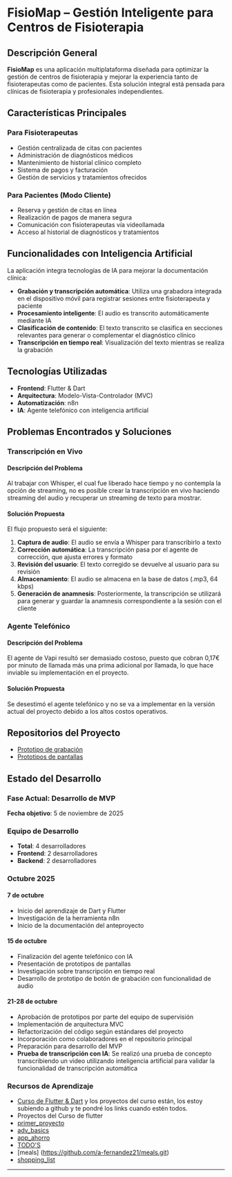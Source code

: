 # FisioMap – Gestión Inteligente para Centros de Fisioterapia

## Descripción General

**FisioMap** es una aplicación multiplataforma diseñada para optimizar la gestión de centros de fisioterapia y mejorar la experiencia tanto de fisioterapeutas como de pacientes. Esta solución integral está pensada para clínicas de fisioterapia y profesionales independientes.

## Características Principales

### Para Fisioterapeutas
- Gestión centralizada de citas con pacientes
- Administración de diagnósticos médicos
- Mantenimiento de historial clínico completo
- Sistema de pagos y facturación
- Gestión de servicios y tratamientos ofrecidos

### Para Pacientes (Modo Cliente)
- Reserva y gestión de citas en línea
- Realización de pagos de manera segura
- Comunicación con fisioterapeutas vía videollamada
- Acceso al historial de diagnósticos y tratamientos

## Funcionalidades con Inteligencia Artificial

La aplicación integra tecnologías de IA para mejorar la documentación clínica:

- **Grabación y transcripción automática**: Utiliza una grabadora integrada en el dispositivo móvil para registrar sesiones entre fisioterapeuta y paciente
- **Procesamiento inteligente**: El audio es transcrito automáticamente mediante IA
- **Clasificación de contenido**: El texto transcrito se clasifica en secciones relevantes para generar o complementar el diagnóstico clínico
- **Transcripción en tiempo real**: Visualización del texto mientras se realiza la grabación

## Tecnologías Utilizadas

- **Frontend**: Flutter & Dart
- **Arquitectura**: Modelo-Vista-Controlador (MVC)
- **Automatización**: n8n
- **IA**: Agente telefónico con inteligencia artificial

## Problemas Encontrados y Soluciones

### Transcripción en Vivo

#### Descripción del Problema
Al trabajar con Whisper, el cual fue liberado hace tiempo y no contempla la opción de streaming, no es posible crear la transcripción en vivo haciendo streaming del audio y recuperar un streaming de texto para mostrar.

#### Solución Propuesta
El flujo propuesto será el siguiente:

1. **Captura de audio**: El audio se envía a Whisper para transcribirlo a texto
2. **Corrección automática**: La transcripción pasa por el agente de corrección, que ajusta errores y formato
3. **Revisión del usuario**: El texto corregido se devuelve al usuario para su revisión
4. **Almacenamiento**: El audio se almacena en la base de datos (.mp3, 64 kbps)
5. **Generación de anamnesis**: Posteriormente, la transcripción se utilizará para generar y guardar la anamnesis correspondiente a la sesión con el cliente

### Agente Telefónico

#### Descripción del Problema
El agente de Vapi resultó ser demasiado costoso, puesto que cobran 0,17€ por minuto de llamada más una prima adicional por llamada, lo que hace inviable su implementación en el proyecto.

#### Solución Propuesta
Se desestimó el agente telefónico y no se va a implementar en la versión actual del proyecto debido a los altos costos operativos.

## Repositorios del Proyecto

- [Prototipo de grabación](https://github.com/a-fernandez21/prueba_boton_grabar)
- [Prototipos de pantallas](https://github.com/a-fernandez21/screens_fisiomap)

## Estado del Desarrollo

### Fase Actual: Desarrollo de MVP
**Fecha objetivo**: 5 de noviembre de 2025

### Equipo de Desarrollo
- **Total**: 4 desarrolladores
- **Frontend**: 2 desarrolladores
- **Backend**: 2 desarrolladores


### Octubre 2025

#### 7 de octubre
- Inicio del aprendizaje de Dart y Flutter
- Investigación de la herramienta n8n
- Inicio de la documentación del anteproyecto

#### 15 de octubre
- Finalización del agente telefónico con IA
- Presentación de prototipos de pantallas
- Investigación sobre transcripción en tiempo real
- Desarrollo de prototipo de botón de grabación con funcionalidad de audio

#### 21-28 de octubre
- Aprobación de prototipos por parte del equipo de supervisión
- Implementación de arquitectura MVC
- Refactorización del código según estándares del proyecto
- Incorporación como colaboradores en el repositorio principal
- Preparación para desarrollo del MVP
- **Prueba de transcripción con IA**: Se realizó una prueba de concepto transcribiendo un video utilizando inteligencia artificial para validar la funcionalidad de transcripción automática

### Recursos de Aprendizaje

- [Curso de Flutter & Dart](https://www.udemy.com/course/learn-flutter-dart-to-build-ios-android-apps/) y los proyectos del curso están, los estoy subiendo a github y te pondré los links cuando estén todos.
- Proyectos del Curso de flutter
- [primer_proyecto](https://github.com/a-fernandez21/primer_proyecto.git)
- [adv_basics](https://github.com/a-fernandez21/adv_basics.git)
- [app_ahorro](https://github.com/a-fernandez21/app_ahorro.git)
- [TODO'S](https://github.com/a-fernandez21/TODO-S.git)
- [meals] (https://github.com/a-fernandez21/meals.git)
- [shopping_list](https://github.com/a-fernandez21/shopping_list.git)

---

